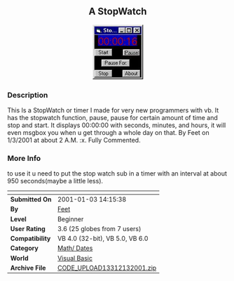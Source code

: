 ﻿<div align="center">

## A StopWatch

<img src="PIC200113431111404.jpg">
</div>

### Description

This Is a StopWatch or timer I made for very new programmers with vb. It has the stopwatch function, pause, pause for certain amount of time and stop and start. It displays 00:00:00 with seconds, minutes, and hours, it will even msgbox you when u get through a whole day on that. By Feet on 1/3/2001 at about 2 A.M. :x. Fully Commented.
 
### More Info
 
to use it u need to put the stop watch sub in a timer with an interval at about 950 seconds(maybe a little less).


<span>             |<span>
---                |---
**Submitted On**   |2001-01-03 14:15:38
**By**             |[Feet](https://github.com/Planet-Source-Code/PSCIndex/blob/master/ByAuthor/feet.md)
**Level**          |Beginner
**User Rating**    |3.6 (25 globes from 7 users)
**Compatibility**  |VB 4\.0 \(32\-bit\), VB 5\.0, VB 6\.0
**Category**       |[Math/ Dates](https://github.com/Planet-Source-Code/PSCIndex/blob/master/ByCategory/math-dates__1-37.md)
**World**          |[Visual Basic](https://github.com/Planet-Source-Code/PSCIndex/blob/master/ByWorld/visual-basic.md)
**Archive File**   |[CODE\_UPLOAD13312132001\.zip](https://github.com/Planet-Source-Code/feet-a-stopwatch__1-14069/archive/master.zip)








